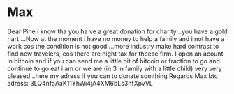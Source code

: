 # Max
Dear Pine i know tha you ha ve a great donation for charity ..you have a gold hart ...Now at the moment i have no money to help a family and i not have a work cos the condition is not good ...more industry make hard contrast to find new travelers, cos there are hight tax for theese firm. I open an acount in bitcoin and if you can send me a little bit of bitcoin or fraction to go and continue to go eat i am or we are (in 3 in family with a little child) very very pleased...here my adress if you can to donate somthing Regards Max btc adress: 3LQ4nfaAaK11YhWi4jA4XM6bLs3nfXpvVL
